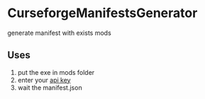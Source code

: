 # CurseforgeManifestsGenerator
generate manifest with exists mods

## Uses

1. put the exe in mods folder
2. enter your [api key](https://console.curseforge.com/#/api-keys)
3. wait the manifest.json
